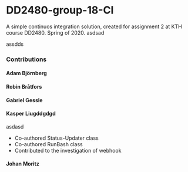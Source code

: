 # DD2480-group-18-CI
A simple continuos integration solution, created for assignment 2 at KTH course DD2480. Spring of 2020.
asdsad

assdds 

### Contributions
#### Adam Björnberg


#### Robin Bråtfors

#### Gabriel Gessle

#### Kasper Liugddgdgd
asdasd
- Co-authored Status-Updater class
- Co-authored RunBash class 
- Contributed to the investigation of webhook

#### Johan Moritz
